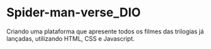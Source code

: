 # Spider-man-verse_DIO
 
Criando uma plataforma que apresente todos os filmes das trilogias já lançadas, utilizando HTML, CSS e Javascript. 

